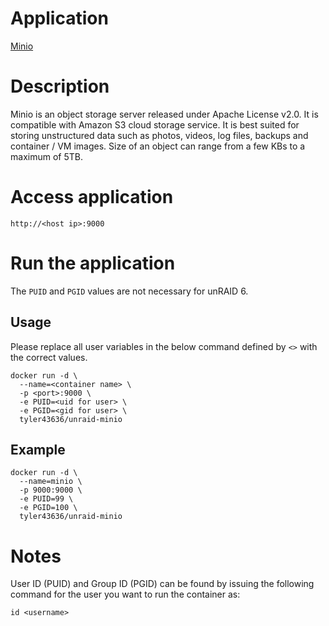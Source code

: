 # Application
[Minio](https://github.com/minio/minio)

# Description
Minio is an object storage server released under Apache License v2.0. It is compatible with Amazon S3 cloud storage service. It is best suited for storing unstructured data such as photos, videos, log files, backups and container / VM images. Size of an object can range from a few KBs to a maximum of 5TB.

# Access application
`http://<host ip>:9000`

# Run the application
The ```PUID``` and ```PGID``` values are not necessary for unRAID 6.
## Usage
Please replace all user variables in the below command defined by ```<>``` with the correct values.
```
docker run -d \
  --name=<container name> \  
  -p <port>:9000 \
  -e PUID=<uid for user> \
  -e PGID=<gid for user> \
  tyler43636/unraid-minio
```

## Example
```
docker run -d \
  --name=minio \
  -p 9000:9000 \
  -e PUID=99 \
  -e PGID=100 \
  tyler43636/unraid-minio
```

# Notes
User ID (PUID) and Group ID (PGID) can be found by issuing the following command for the user you want to run the container as:
```
id <username>
```
